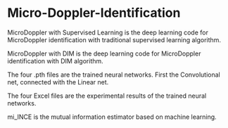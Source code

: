 # Micro-Doppler-Identification

MicroDoppler with Supervised Learning is the deep learning code for MicroDoppler identification with traditional supervised learning algorithm.

MicroDoppler with DIM is the deep learning code for MicroDoppler identification with DIM algorithm.

The four .pth files are the trained neural networks. First the Convolutional net, connected with the Linear net.

The four Excel files are the experimental results of the trained neural networks.

mi_INCE is the mutual information estimator based on machine learning.
